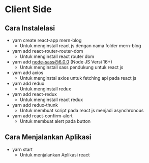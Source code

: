 # Client Side

## Cara Instalelasi

- yarn create react-app mern-blog
  - Untuk menginstall react js dengan nama folder mern-blog
- yarn add react-router-router-dom
  - Untuk menginstall react router dom
- yarn add node-sass@6.0.0 (Node JS Versi 16+)
  - Untuk menginstall sass pendukung untuk react js
- yarn add axios
  - Untuk menginstal axios untuk fetching api pada react js
- yarn add redux
  - Untuk menginstall redux
- yarn add react-redux
  - Untuk menginstall react redux
- yarn add redux-thunk
  - Untuk membuat script pada react js menjadi asynchronous
- yarn add react-confirm-alert
  - Untuk membuat alert pada button

## Cara Menjalankan Aplikasi

- yarn start
  - Untuk menjalankan Aplikasi react
